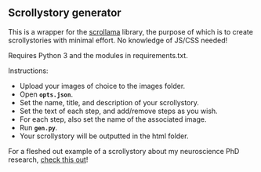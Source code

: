 ## Scrollystory generator ##

This is a wrapper for the [scrollama](https://github.com/russellgoldenberg/scrollama) library, the purpose of which is to create scrollystories with minimal effort. No knowledge of JS/CSS needed!

Requires Python 3 and the modules in requirements.txt.
 
Instructions:

* Upload your images of choice to the images folder.
* Open **`opts.json`**.
* Set the name, title, and description of your scrollystory.
* Set the text of each step, and add/remove steps as you wish.
* For each step, also set the name of the associated image.
* Run **`gen.py`**.
* Your scrollystory will be outputted in the html folder.

For a fleshed out example of a scrollystory about my neuroscience PhD research, [check this out](https://www.michaelsokoletsky.com/posts/2022/02/blog-post-1/)!
